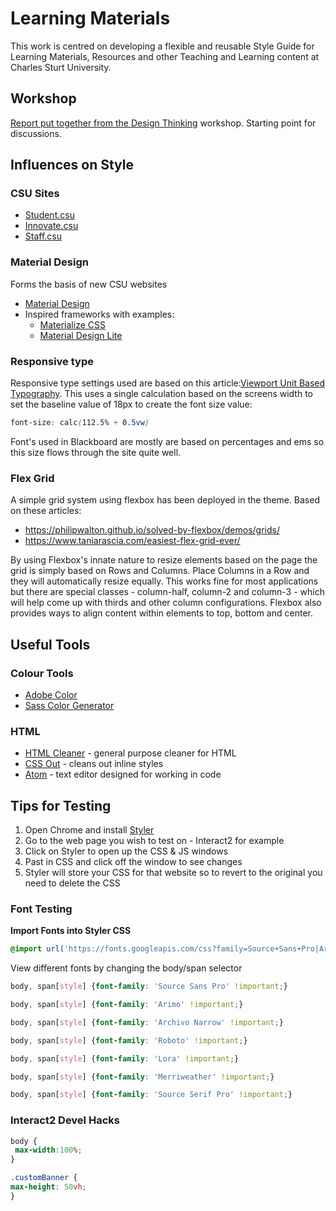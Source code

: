 # Learning Materials

This work is centred on developing a flexible and reusable Style Guide for Learning Materials, Resources and other Teaching and Learning content at Charles Sturt University.

## Workshop

[Report put together from the Design Thinking](https://app.box.com/s/9ujleq2tqqakcjtq08gpdfc73njx0bnh) workshop. Starting point for discussions.

## Influences on Style

### CSU Sites

- [Student.csu](http://student.csu.edu.au)
- [Innovate.csu](http://innovate.csu.edu.au)
- [Staff.csu](http://staff.csu.edu.au)

### Material Design

Forms the basis of new CSU websites

- [Material Design](https://material.io)
- Inspired frameworks with examples:
  - [Materialize CSS](http://materializecss.com)
  - [Material Design Lite](https://getmdl.io/index.html)

### Responsive type

Responsive type settings used are based on this article:[Viewport Unit Based Typography](https://zellwk.com/blog/viewport-based-typography/). This uses a single calculation based on the screens width to set the baseline value of 18px to create the font size value:

```css
font-size: calc(112.5% + 0.5vw)
```

Font's used in Blackboard are mostly are based on percentages and ems so this size flows through the site quite well.

### Flex Grid

A simple grid system using flexbox has been deployed in the theme. Based on these articles:

- https://philipwalton.github.io/solved-by-flexbox/demos/grids/
- https://www.taniarascia.com/easiest-flex-grid-ever/

By using Flexbox's innate nature to resize elements based on the page the grid is simply based on Rows and Columns. Place Columns in a Row and they will automatically resize equally. This works fine for most applications but there are special classes - column-half, column-2 and column-3 - which will help come up with thirds and other column configurations. Flexbox also provides ways to align content within elements to top, bottom and center.

## Useful Tools

### Colour Tools

- [Adobe Color](https://color.adobe.com)
- [Sass Color Generator](http://scg.ar-ch.org/)

### HTML

- [HTML Cleaner](https://html-cleaner.com/) - general purpose cleaner for HTML
- [CSS Out](https://uimagine.edu.au/cssout) - cleans out inline styles
- [Atom](https://atom.io) - text editor designed for working in code


## Tips for Testing

1. Open Chrome and install [Styler](https://chrome.google.com/webstore/detail/styler/bogdgcfoocbajfkjjolkmcdcnnellpkb)
2. Go to the web page you wish to test on - Interact2 for example
3. Click on Styler to open up the CSS & JS windows
3. Past in CSS and click off the window to see changes
4. Styler will store your CSS for that website so to revert to the original you need to delete the CSS

### Font Testing

**Import Fonts into Styler CSS**

```CSS
@import url('https://fonts.googleapis.com/css?family=Source+Sans+Pro|Arimo|Archivo+Narrow|Roboto|Lora|Merriweather|Source+Serif+Pro');

```
View different fonts by changing the body/span selector

```css
body, span[style] {font-family: 'Source Sans Pro' !important;}

body, span[style] {font-family: 'Arimo' !important;}

body, span[style] {font-family: 'Archivo Narrow' !important;}

body, span[style] {font-family: 'Roboto' !important;}

body, span[style] {font-family: 'Lora' !important;}

body, span[style] {font-family: 'Merriweather' !important;}

body, span[style] {font-family: 'Source Serif Pro' !important;}

```

### Interact2 Devel Hacks

```css
body {
 max-width:100%;
}

.customBanner {
max-height: 50vh;
}
```
